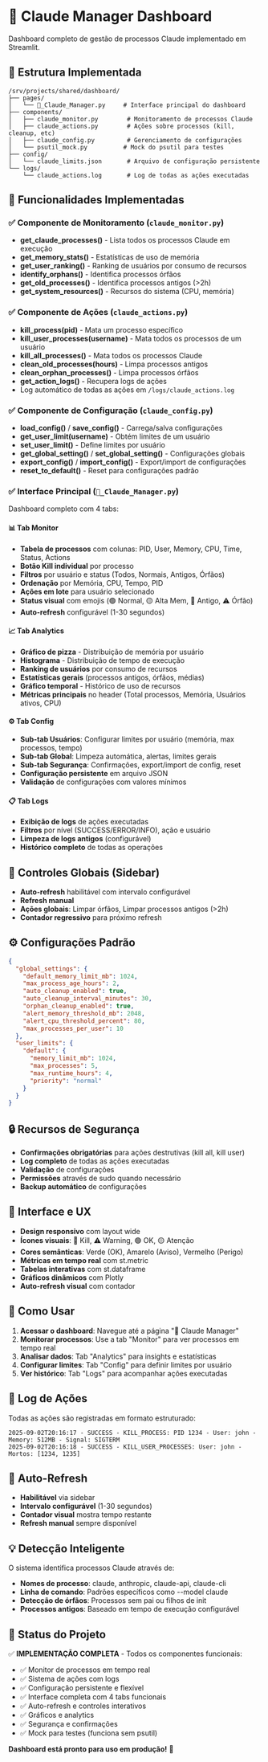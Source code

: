 # 🤖 Claude Manager Dashboard

Dashboard completo de gestão de processos Claude implementado em Streamlit.

## 📁 Estrutura Implementada

```
/srv/projects/shared/dashboard/
├── pages/
│   └── 🤖_Claude_Manager.py     # Interface principal do dashboard
├── components/
│   ├── claude_monitor.py        # Monitoramento de processos Claude
│   ├── claude_actions.py        # Ações sobre processos (kill, cleanup, etc)
│   ├── claude_config.py         # Gerenciamento de configurações
│   └── psutil_mock.py          # Mock do psutil para testes
├── config/
│   └── claude_limits.json       # Arquivo de configuração persistente
└── logs/
    └── claude_actions.log       # Log de todas as ações executadas
```

## 🎯 Funcionalidades Implementadas

### ✅ Componente de Monitoramento (`claude_monitor.py`)
- **get_claude_processes()** - Lista todos os processos Claude em execução
- **get_memory_stats()** - Estatísticas de uso de memória
- **get_user_ranking()** - Ranking de usuários por consumo de recursos
- **identify_orphans()** - Identifica processos órfãos
- **get_old_processes()** - Identifica processos antigos (>2h)
- **get_system_resources()** - Recursos do sistema (CPU, memória)

### ✅ Componente de Ações (`claude_actions.py`)
- **kill_process(pid)** - Mata um processo específico
- **kill_user_processes(username)** - Mata todos os processos de um usuário
- **kill_all_processes()** - Mata todos os processos Claude
- **clean_old_processes(hours)** - Limpa processos antigos
- **clean_orphan_processes()** - Limpa processos órfãos
- **get_action_logs()** - Recupera logs de ações
- Log automático de todas as ações em `/logs/claude_actions.log`

### ✅ Componente de Configuração (`claude_config.py`)
- **load_config()** / **save_config()** - Carrega/salva configurações
- **get_user_limit(username)** - Obtém limites de um usuário
- **set_user_limit()** - Define limites por usuário
- **get_global_setting()** / **set_global_setting()** - Configurações globais
- **export_config()** / **import_config()** - Export/import de configurações
- **reset_to_default()** - Reset para configurações padrão

### ✅ Interface Principal (`🤖_Claude_Manager.py`)
Dashboard completo com 4 tabs:

#### 📊 Tab Monitor
- **Tabela de processos** com colunas: PID, User, Memory, CPU, Time, Status, Actions
- **Botão Kill individual** por processo
- **Filtros** por usuário e status (Todos, Normais, Antigos, Órfãos)
- **Ordenação** por Memória, CPU, Tempo, PID
- **Ações em lote** para usuário selecionado
- **Status visual** com emojis (🟢 Normal, 🟡 Alta Mem, 🔴 Antigo, ⚠️ Órfão)
- **Auto-refresh** configurável (1-30 segundos)

#### 📈 Tab Analytics
- **Gráfico de pizza** - Distribuição de memória por usuário
- **Histograma** - Distribuição de tempo de execução
- **Ranking de usuários** por consumo de recursos
- **Estatísticas gerais** (processos antigos, órfãos, médias)
- **Gráfico temporal** - Histórico de uso de recursos
- **Métricas principais** no header (Total processos, Memória, Usuários ativos, CPU)

#### ⚙️ Tab Config
- **Sub-tab Usuários**: Configurar limites por usuário (memória, max processos, tempo)
- **Sub-tab Global**: Limpeza automática, alertas, limites gerais
- **Sub-tab Segurança**: Confirmações, export/import de config, reset
- **Configuração persistente** em arquivo JSON
- **Validação** de configurações com valores mínimos

#### 📋 Tab Logs
- **Exibição de logs** de ações executadas
- **Filtros** por nível (SUCCESS/ERROR/INFO), ação e usuário
- **Limpeza de logs antigos** (configurável)
- **Histórico completo** de todas as operações

## 🔧 Controles Globais (Sidebar)
- **Auto-refresh** habilitável com intervalo configurável
- **Refresh manual**
- **Ações globais**: Limpar órfãos, Limpar processos antigos (>2h)
- **Contador regressivo** para próximo refresh

## ⚙️ Configurações Padrão

```json
{
  "global_settings": {
    "default_memory_limit_mb": 1024,
    "max_process_age_hours": 2,
    "auto_cleanup_enabled": true,
    "auto_cleanup_interval_minutes": 30,
    "orphan_cleanup_enabled": true,
    "alert_memory_threshold_mb": 2048,
    "alert_cpu_threshold_percent": 80,
    "max_processes_per_user": 10
  },
  "user_limits": {
    "default": {
      "memory_limit_mb": 1024,
      "max_processes": 5,
      "max_runtime_hours": 4,
      "priority": "normal"
    }
  }
}
```

## 🔒 Recursos de Segurança
- **Confirmações obrigatórias** para ações destrutivas (kill all, kill user)
- **Log completo** de todas as ações executadas
- **Validação** de configurações
- **Permissões** através de sudo quando necessário
- **Backup automático** de configurações

## 🎨 Interface e UX
- **Design responsivo** com layout wide
- **Ícones visuais**: 🔴 Kill, ⚠️ Warning, 🟢 OK, 🟡 Atenção
- **Cores semânticas**: Verde (OK), Amarelo (Aviso), Vermelho (Perigo)
- **Métricas em tempo real** com st.metric
- **Tabelas interativas** com st.dataframe
- **Gráficos dinâmicos** com Plotly
- **Auto-refresh visual** com contador

## 🚀 Como Usar

1. **Acessar o dashboard**: Navegue até a página "🤖 Claude Manager"
2. **Monitorar processos**: Use a tab "Monitor" para ver processos em tempo real
3. **Analisar dados**: Tab "Analytics" para insights e estatísticas
4. **Configurar limites**: Tab "Config" para definir limites por usuário
5. **Ver histórico**: Tab "Logs" para acompanhar ações executadas

## 📝 Log de Ações

Todas as ações são registradas em formato estruturado:
```
2025-09-02T20:16:17 - SUCCESS - KILL_PROCESS: PID 1234 - User: john - Memory: 512MB - Signal: SIGTERM
2025-09-02T20:16:18 - SUCCESS - KILL_USER_PROCESSES: User: john - Mortos: [1234, 1235]
```

## 🔄 Auto-Refresh

- **Habilitável** via sidebar
- **Intervalo configurável** (1-30 segundos)
- **Contador visual** mostra tempo restante
- **Refresh manual** sempre disponível

## 💡 Detecção Inteligente

O sistema identifica processos Claude através de:
- **Nomes de processo**: claude, anthropic, claude-api, claude-cli
- **Linha de comando**: Padrões específicos como --model claude
- **Detecção de órfãos**: Processos sem pai ou filhos de init
- **Processos antigos**: Baseado em tempo de execução configurável

## 🎯 Status do Projeto

✅ **IMPLEMENTAÇÃO COMPLETA** - Todos os componentes funcionais:
- ✅ Monitor de processos em tempo real
- ✅ Sistema de ações com logs
- ✅ Configuração persistente e flexível  
- ✅ Interface completa com 4 tabs funcionais
- ✅ Auto-refresh e controles interativos
- ✅ Gráficos e analytics
- ✅ Segurança e confirmações
- ✅ Mock para testes (funciona sem psutil)

**Dashboard está pronto para uso em produção!** 🎉